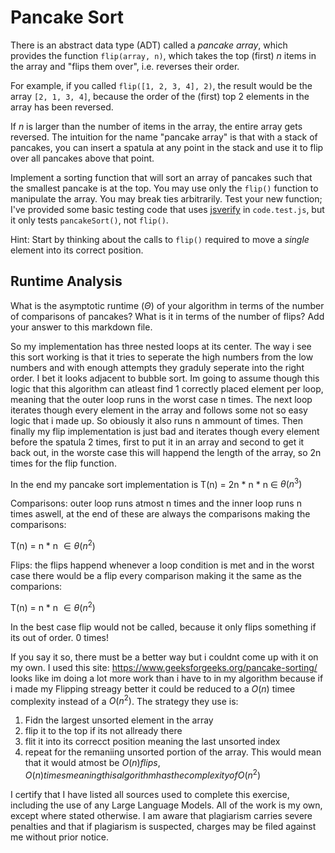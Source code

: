 # Pancake Sort

There is an abstract data type (ADT) called a *pancake array*, which provides
the function `flip(array, n)`, which takes the top (first) $n$ items in the
array and "flips them over", i.e. reverses their order.

For example, if you called `flip([1, 2, 3, 4], 2)`, the result would
be the array  `[2, 1, 3, 4]`, because the order of the (first) top 2
elements in the array has been reversed.

If $n$ is larger than the number of items in the array, the entire array gets
reversed. The intuition for the name "pancake array" is that with a stack of
pancakes, you can insert a spatula at any point in the stack and use it to flip
over all pancakes above that point.

Implement a sorting function that will sort an array of pancakes such that the
smallest pancake is at the top. You may use only the `flip()` function to
manipulate the array. You may break ties arbitrarily. Test your new function;
I've provided some basic testing code that uses
[jsverify](https://jsverify.github.io/) in `code.test.js`, but it only tests
`pancakeSort()`, not `flip()`.

Hint: Start by thinking about the calls to `flip()` required to move a *single*
element into its correct position.

## Runtime Analysis

What is the asymptotic runtime ($\Theta$) of your algorithm in terms of the
number of comparisons of pancakes? What is it in terms of the number of flips?
Add your answer to this markdown file.

So my implementation has three nested loops at its center. The way i see this sort working is that it tries to seperate the high numbers from the low numbers and with enough attempts they graduly seperate into the right order. I bet it looks adjacent to bubble sort. Im going to assume though this logic that this algorithm can atleast find 1 correctly placed element per loop, meaning that the outer loop runs in the worst case n times. The next loop iterates though every element in the array and follows some not so easy logic that i made up. So obiously it also runs n ammount of times. Then finally my flip implementation is just bad and iterates though every element before the spatula 2 times, first to put it in an array and second to get it back out, in the worste case this will happend the length of the array, so 2n times for the flip function.

In the end my pancake sort implementation is T(n) = 2n * n * n $\in$ $\theta(n^3)$

Comparisons:
outer loop runs atmost n times and the inner loop runs n times aswell, at the end of these are always the comparisons making the comparisons:

T(n) = n * n $\in \theta(n^2)$

Flips:
the flips happend whenever a loop condition is met and in the worst case there would be a flip every comparison making it the same as the comparions:

T(n) = n * n $\in \theta(n^2)$

In the best case flip would not be called, because it only flips something if its out of order. 0 times!

If you say it so, there must be a better way but i couldnt come up with it on my own.
I used this site: https://www.geeksforgeeks.org/pancake-sorting/
looks like im doing a lot more work than i have to in my algorithm because if i made my Flipping streagy better it could be reduced to a $O(n)$ timee complexity instead of a $O(n^2)$. The strategy they use is:
1. Fidn the largest unsorted element in the array
2. flip it to the top if its not allready there
3. flit it into its correcct position meaning the last unsorted index
4. repeat for the remaniing unsorted portion of the array.
This would mean that it would atmost be $O(n) flips, O(n) times meaning this algorithm has the complexity of O(n^2)$

I certify that I have listed all sources used to complete this exercise, including the use of any Large Language Models. All of the work is my own, except where stated otherwise. I am aware that plagiarism carries severe penalties and that if plagiarism is suspected, charges may be filed against me without prior notice.